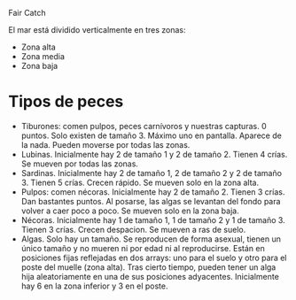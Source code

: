 Fair Catch

El mar está dividido verticalmente en tres zonas:
* Zona alta
* Zona media
* Zona baja

# Tipos de peces

* Tiburones: comen pulpos, peces carnívoros y nuestras capturas. 0 puntos. Solo existen de tamaño 3. Máximo uno en pantalla. Aparece de la nada. Pueden moverse por todas las zonas. 
* Lubinas. Inicialmente hay 2 de tamaño 1 y 2 de tamaño 2. Tienen 4 crías. Se mueven por todas las zonas.
* Sardinas. Inicialmente hay 2 de tamaño 1, 2 de tamaño 2 y 2 de tamaño 3. Tienen 5 crías. Crecen rápido. Se mueven solo en la zona alta.
* Pulpos: comen nécoras. Inicialmente hay 2 de tamaño 2. Tienen 3 crías. Dan bastantes puntos. Al posarse, las algas se levantan del fondo para volver a caer poco a poco. Se mueven solo en la zona baja.
* Nécoras. Inicialmente hay 1 de tamaño 1, 1 de tamaño 2 y 1 de tamaño 3. Tienen 3 crías. Crecen despacion. Se mueven a ras de suelo.
* Algas. Solo hay un tamaño. Se reproducen de forma asexual, tienen un único tamaño y no mueren ni por edad ni al reproducirse. Están en posiciones fijas reflejadas en dos arrays: uno para el suelo y otro para el poste del muelle (zona alta). Tras cierto tiempo, pueden tener un alga hija aleatoriamente en una de sus posiciones adyacentes. Inicialmente hay 6 en la zona inferior y 3 en el poste.

